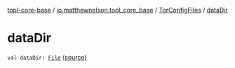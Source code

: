 [topl-core-base](../../index.md) / [io.matthewnelson.topl_core_base](../index.md) / [TorConfigFiles](index.md) / [dataDir](./data-dir.md)

# dataDir

`val dataDir: `[`File`](https://docs.oracle.com/javase/6/docs/api/java/io/File.html) [(source)](https://github.com/05nelsonm/TorOnionProxyLibrary-Android/blob/master/topl-core-base/src/main/java/io/matthewnelson/topl_core_base/TorConfigFiles.kt#L118)